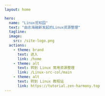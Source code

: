 ```yaml
---
layout: home

hero:
  name: "Linux觅知园"
  text: "由志海融新发起的Linux资源整理"
  tagline: 
  image: 
    src: /site-logo.png
  actions:
    - theme: brand
      text: 进入
      link: /home
    - theme: alt
      text: 转到 Linux 常用资源整理
      link: /Linux-src-col/main
    - theme: alt
      text: 转到 Linux 教程站
      link: https://tutorial.zen-harmony.top
---
```

